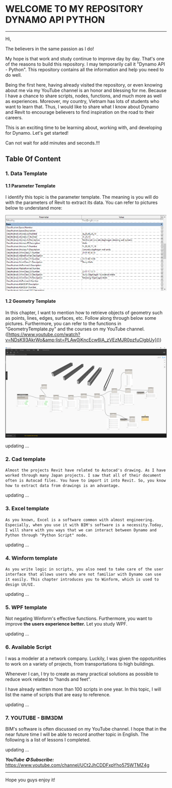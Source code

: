 # WELCOME TO MY REPOSITORY DYNAMO API PYTHON

---

Hi,

The believers in the same passion as I do!

My hope is that work and study continue to improve day by day. That's one of the reasons to build this repository. I may temporarily call it "Dynamo API - Python". This repository contains all the information and help you need to do well.

Being the first here, having already visited the repository, or even knowing about me via my YouTube channel is an honor and blessing for me. Because I have a chance to share scripts, nodes, functions, and much more as well as experiences. Moreover, my country, Vietnam has lots of students who want to learn that. Thus, I would like to share what I know about Dynamo and Revit to encourage believers to find inspiration on the road to their careers.

This is an exciting time to be learning about, working with, and developing for Dynamo. Let's get started!

Can not wait for add minutes and seconds.!!!

## Table Of Content

### 1. Data Template

#### 1.1 Parameter Template

I identify this topic is the parameter template. The meaning is you will do with the parameters of Revit to extract its data. You can refer to pictures below to understand more:

![1668223509830](image/README/1668223509830.png)

#### 1.2 Geometry Template

In this chapter, I want to mention how to retrieve objects of geometry such as points, lines, edges, surfaces, etc. Follow along through below some pictures. Furthermore, you can refer to the functions in "GeometryTemplate.py" and the courses on my YouTube channel. ([https://www.youtube.com/watch?v=NDsK93AkrWo&amp;list=PLAw0jKncEcw6IA_zVEzMJR0pzfuClgbUy]())

![1668313093683](image/README/1668313093683.png)

updating ...

### 2. Cad template

    Almost the projects Revit have related to Autocad's drawing. As I have worked through many Japan projects. I saw that all of their document often is Autocad files. You have to import it into Revit. So, you know how to extract data from drawings is an advantage.

updating ...

### 3. Excel template

    As you known, Excel is a software common with almost engineering. Especially, when you use it with BIM's software is a necessity.Today, I will share with you ways that we can interact between Dynamo and Python through "Python Script" node.

updating ...

### 4. Winform template

    As you write logic in scripts, you also need to take care of the user interface that allows users who are not familiar with Dynamo can use it easily. This chapter introduces you to Winform, which is used to design UX/UI.

updating ...

### 5. WPF template

Not negating Winform's effective functions. Furthermore, you want to improve **the users experience better.** Let you study WPF.

updating ...

### 6. Available Script

I was a modeler at a network company. Luckily, I was given the oppotunities to work on a variety of projects, from transportations to high buildings.

Whenever I can, I try to create as many practical solutions as possible to reduce work related to "hands and feet".

I have already written more than 100 scripts in one year. In this topic, I will list the name of scripts that are easy to reference.

updating ...

### 7. YOUTUBE - BIM3DM

BIM's software is often discussed on my YouTube channel. I hope that in the near future time I will be able to record another topic in English. The following is a list of lessons I completed.

updating ...

**_YouTube ✪ Subscribe:_** https://www.youtube.com/channel/UCt2JhCDDFxpYho575WTMZ4g

---

Hope you guys enjoy it!
